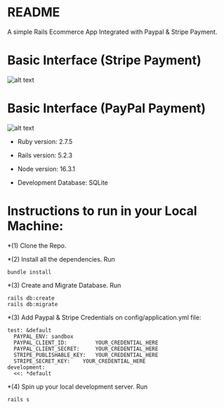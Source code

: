 # README
A simple Rails Ecommerce App Integrated with Paypal & Stripe Payment.

# Basic Interface (Stripe Payment)
![alt text](https://i.imgur.com/0RyrUuH.png)

# Basic Interface (PayPal Payment)
![alt text](https://i.imgur.com/OFoWSTv.png)


* Ruby version: 2.7.5

* Rails version: 5.2.3

* Node version: 16.3.1

* Development Database: SQLite


# Instructions to run in your Local Machine:
*(1) Clone the Repo.

*(2) Install all the dependencies. Run
```
bundle install
```
*(3) Create and Migrate Database. Run
```
rails db:create
rails db:migrate
```
*(3) Add Paypal & Stripe Credentials on config/application.yml file:
```
test: &default
  PAYPAL_ENV: sandbox
  PAYPAL_CLIENT_ID: 	 	YOUR_CREDENTIAL_HERE
  PAYPAL_CLIENT_SECRET: 	YOUR_CREDENTIAL_HERE
  STRIPE_PUBLISHABLE_KEY:	YOUR_CREDENTIAL_HERE
  STRIPE_SECRET_KEY: 	YOUR_CREDENTIAL_HERE
development:
  <<: *default
```
*(4) Spin up your local development server. Run
```
rails s
```